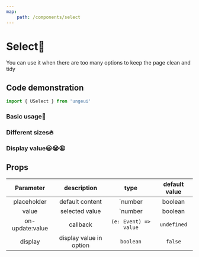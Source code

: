 ```yaml
---
map:
    path: /components/select
---
```


# Select🔽

You can use it when there are too many options to keep the page clean and tidy

## Code demonstration

```js
import { USelect } from 'ungeui'
```

### Basic usage🌠

<demo src="./demo/base.vue"
    language="vue"
    title="🌠basic usage"
    desc="The surface displays the label value to the user, and the actual internal transfer value">
</demo>

### Different sizes🔥

<demo src="./demo/size.vue"
    language="vue"
    title="🔥different sizes"
    desc="Three sizes of drop-down boxes are provided, and the default is medium">
</demo>

### Display value😃😭😩

<demo src="./demo/displayValue.vue"
    language="vue"
    title="😃😭😩basic usage"
    desc="The value value is also displayed to the user">
</demo>

## Props

| Parameter|  description | type | default value|
| :------: | :------: | :-------: | :-----: |
| placeholder | default content  | `number | boolean | string` | "请选择" |
| value | selected value  | `number | boolean | string | object` | "请选择" |
| on-update:value | callback | `(e: Event) => value` |  `undefined` |
| display | display value in option  | `boolean` | `false` |